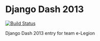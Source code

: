 Django Dash 2013
================

[![Build Status](https://travis-ci.org/elegion/djangodash2013.png?branch=master)](https://travis-ci.org/elegion/djangodash2013)

Django Dash 2013 entry for team e-Legion
